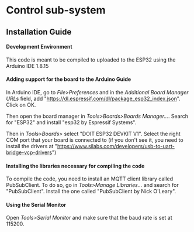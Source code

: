 # Control sub-system

## Installation Guide

#### Development Environment

This code is meant to be compiled to uploaded to the ESP32 using the Arduino IDE 1.8.15

#### Adding support for the board to the Arduino Guide

In Arduino IDE, go to _File>Preferences_ and in the _Additional Board Manager URLs_ field, add "https://dl.espressif.com/dl/package_esp32_index.json". Click on OK.

Then open the board manager in _Tools>Boards>Boards Manager..._. Search for "ESP32" and install "esp32 by Espressif Systems".

Then in _Tools>Boards>_ select "DOIT ESP32 DEVKIT V1". Select the right COM port that your board is connected to (if you don't see it, you need to install the drivers at "https://www.silabs.com/developers/usb-to-uart-bridge-vcp-drivers")

#### Installing the libraries necessary for compiling the code

To compile the code, you need to install an MQTT client library called PubSubClient. To do so, go in _Tools>Manage Libraries..._ and search for "PubSubClient". Install the one called "PubSubClient by Nick O'Leary".

#### Using the Serial Monitor

Open _Tools>Serial Monitor_ and make sure that the baud rate is set at 115200.
